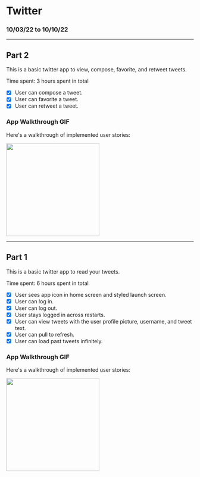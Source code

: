 # Twitter
### 10/03/22 to 10/10/22

---

## Part 2

This is a basic twitter app to view, compose, favorite, and retweet tweets.

Time spent: 3 hours spent in total

- [x] User can compose a tweet. 
- [x] User can favorite a tweet. 
- [x] User can retweet a tweet. 

### App Walkthrough GIF

Here's a walkthrough of implemented user stories:

<img src = "https://user-images.githubusercontent.com/65494126/194954163-59a3edab-8b90-4e15-8552-4137b93548b1.gif" width=250 />

---

## Part 1

This is a basic twitter app to read your tweets.

Time spent: 6 hours spent in total

- [x] User sees app icon in home screen and styled launch screen. 
- [x] User can log in. 
- [x] User can log out.
- [x] User stays logged in across restarts.
- [x] User can view tweets with the user profile picture, username, and tweet text. 
- [x] User can pull to refresh. 
- [x] User can load past tweets infinitely. 

### App Walkthrough GIF

Here's a walkthrough of implemented user stories:

<img src = "https://user-images.githubusercontent.com/65494126/193649355-8e0cbe6d-03af-428a-aafe-ba6a9ba53c9d.gif" width=250> <br>



